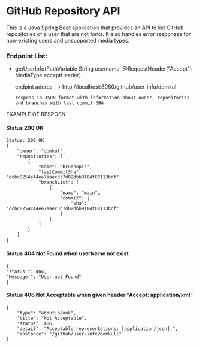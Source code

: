 # GitHub Repository API

This is a Java Spring Boot application that provides an API to list GitHub repositories of a user that are not forks. It also handles error responses for non-existing users and unsupported media types.

### Endpoint List:
- getUserInfo(PathVariable String username, @RequestHeader("Accept") MediaType acceptHeader)

   endpint addres --> http://localhost:8080/github/user-info/domkul 

   ``respons in JSON format with information about owner, repositories and branches with last commit SHA``



EXAMPLE OF RESPOSN

#### Status  200 OK 
```   
Status: 200 OK
{
    "owner": "domkul",
    "repositories": [
        {
            "name": "brudnopis",
            "lastCommitSha": "dcbc8254c44ee7aaec3c7d02dbb9184f00113bdf",
            "branchList": [
                {
                    "name": "main",
                    "commit": {
                        "sha": "dcbc8254c44ee7aaec3c7d02dbb9184f00113bdf"
                    }
                }
            ]
        }
    ]
}
```

#### Status 404 Not Found when userName not exist
```
{
"status ": 404,
"Message ": "User not Found"
}
```
#### Status 406 Not Acceptable when given header “Accept: application/xml”

```
{
    "type": "about:blank",
    "title": "Not Acceptable",
    "status": 406,
    "detail": "Acceptable representations: [application/json].",
    "instance": "/github/user-info/domkull"
}